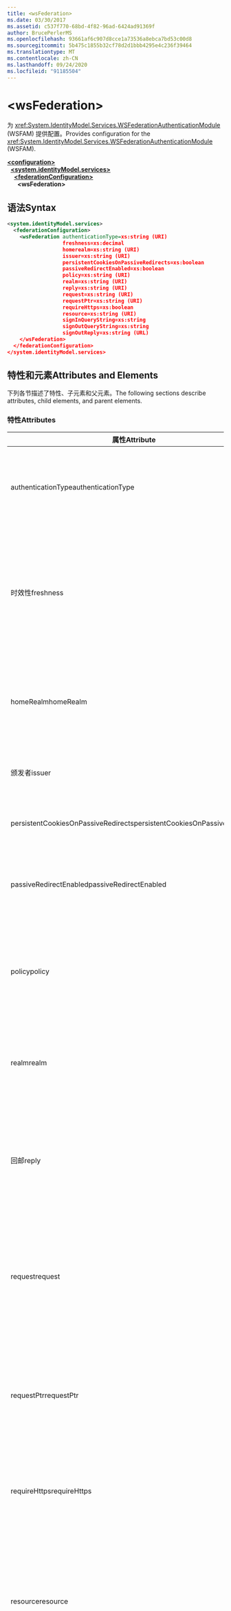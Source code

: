 ```yaml
---
title: <wsFederation>
ms.date: 03/30/2017
ms.assetid: c537f770-68bd-4f82-96ad-6424ad91369f
author: BrucePerlerMS
ms.openlocfilehash: 93661af6c907d8cce1a73536a8ebca7bd53c00d8
ms.sourcegitcommit: 5b475c1855b32cf78d2d1bbb4295e4c236f39464
ms.translationtype: MT
ms.contentlocale: zh-CN
ms.lasthandoff: 09/24/2020
ms.locfileid: "91185504"
---
```

# \<wsFederation>

<span data-ttu-id="9a005-101">为 <xref:System.IdentityModel.Services.WSFederationAuthenticationModule> (WSFAM) 提供配置。</span><span class="sxs-lookup"><span data-stu-id="9a005-101">Provides configuration for the <xref:System.IdentityModel.Services.WSFederationAuthenticationModule> (WSFAM).</span></span>  
  
[**\<configuration>**](../configuration-element.md)\
&nbsp;&nbsp;[**\<system.identityModel.services>**](system-identitymodel-services.md)\
&nbsp;&nbsp;&nbsp;&nbsp;[**\<federationConfiguration>**](federationconfiguration.md)\
&nbsp;&nbsp;&nbsp;&nbsp;&nbsp;&nbsp;**\<wsFederation>**  
  
## <a name="syntax"></a><span data-ttu-id="9a005-102">语法</span><span class="sxs-lookup"><span data-stu-id="9a005-102">Syntax</span></span>  
  
```xml
<system.identityModel.services>  
  <federationConfiguration>  
    <wsFederation authenticationType=xs:string (URI)  
                  freshness=xs:decimal  
                  homerealm=xs:string (URI)  
                  issuer=xs:string (URI)  
                  persistentCookiesOnPassiveRedirects=xs:boolean  
                  passiveRedirectEnabled=xs:boolean  
                  policy=xs:string (URI)  
                  realm=xs:string (URI)  
                  reply=xs:string (URI)  
                  request=xs:string (URI)  
                  requestPtr=xs:string (URI)  
                  requireHttps=xs:boolean  
                  resource=xs:string (URI)  
                  signInQueryString=xs:string  
                  signOutQueryString=xs:string  
                  signOutReply=xs:string (URL)  
    </wsFederation>  
  </federationConfiguration>  
</system.identityModel.services>  
```  
  
## <a name="attributes-and-elements"></a><span data-ttu-id="9a005-103">特性和元素</span><span class="sxs-lookup"><span data-stu-id="9a005-103">Attributes and Elements</span></span>  

 <span data-ttu-id="9a005-104">下列各节描述了特性、子元素和父元素。</span><span class="sxs-lookup"><span data-stu-id="9a005-104">The following sections describe attributes, child elements, and parent elements.</span></span>  
  
### <a name="attributes"></a><span data-ttu-id="9a005-105">特性</span><span class="sxs-lookup"><span data-stu-id="9a005-105">Attributes</span></span>  
  
|<span data-ttu-id="9a005-106">属性</span><span class="sxs-lookup"><span data-stu-id="9a005-106">Attribute</span></span>|<span data-ttu-id="9a005-107">描述</span><span class="sxs-lookup"><span data-stu-id="9a005-107">Description</span></span>|  
|---------------|-----------------|  
|<span data-ttu-id="9a005-108">authenticationType</span><span class="sxs-lookup"><span data-stu-id="9a005-108">authenticationType</span></span>|<span data-ttu-id="9a005-109">一个认证类型的 URI。</span><span class="sxs-lookup"><span data-stu-id="9a005-109">A URI that specifies the authentication type.</span></span> <span data-ttu-id="9a005-110">设置 WS-FEDERATION 登录请求 wauth 参数。</span><span class="sxs-lookup"><span data-stu-id="9a005-110">Sets the WS-Federation sign-in request wauth parameter.</span></span> <span data-ttu-id="9a005-111">可选。</span><span class="sxs-lookup"><span data-stu-id="9a005-111">Optional.</span></span> <span data-ttu-id="9a005-112">默认值为空字符串，指定在请求中不包含 wauth 参数。</span><span class="sxs-lookup"><span data-stu-id="9a005-112">The default is an empty string, which specifies that the wauth parameter is not included in the request.</span></span>|  
|<span data-ttu-id="9a005-113">时效性</span><span class="sxs-lookup"><span data-stu-id="9a005-113">freshness</span></span>|<span data-ttu-id="9a005-114">身份验证请求所需的最大生存期（以分钟为单位）。</span><span class="sxs-lookup"><span data-stu-id="9a005-114">The desired maximum age of authentication requests, in minutes.</span></span> <span data-ttu-id="9a005-115">设置 WS-Federation 登录请求 wfresh 参数。</span><span class="sxs-lookup"><span data-stu-id="9a005-115">Sets the WS-Federation sign-in request wfresh parameter.</span></span> <span data-ttu-id="9a005-116">可选。</span><span class="sxs-lookup"><span data-stu-id="9a005-116">Optional.</span></span> <span data-ttu-id="9a005-117">默认值为零。</span><span class="sxs-lookup"><span data-stu-id="9a005-117">The default is zero.</span></span> <span data-ttu-id="9a005-118">可选。</span><span class="sxs-lookup"><span data-stu-id="9a005-118">Optional.</span></span> <span data-ttu-id="9a005-119">**警告：**  在 .NET Framework 4.5 的下一版本中，该 `freshness` 属性的类型为 `xs:string` ，其默认值将为 `null` 。</span><span class="sxs-lookup"><span data-stu-id="9a005-119">**Warning:**  In the next release of .NET Framework 4.5, the `freshness` attribute will be of type `xs:string` and its default value will be `null`.</span></span>|  
|<span data-ttu-id="9a005-120">homeRealm</span><span class="sxs-lookup"><span data-stu-id="9a005-120">homeRealm</span></span>|<span data-ttu-id="9a005-121">标识提供程序的主领域 (IdP) 用于身份验证。</span><span class="sxs-lookup"><span data-stu-id="9a005-121">The home realm of the identity provider (IdP) to use for authentication.</span></span> <span data-ttu-id="9a005-122">设置 WS-Federation 登录请求 whr 参数。</span><span class="sxs-lookup"><span data-stu-id="9a005-122">Sets the WS-Federation sign-in request whr parameter.</span></span> <span data-ttu-id="9a005-123">可选。</span><span class="sxs-lookup"><span data-stu-id="9a005-123">Optional.</span></span> <span data-ttu-id="9a005-124">默认值为空字符串，该字符串指定在请求中不包含瓦时参数。</span><span class="sxs-lookup"><span data-stu-id="9a005-124">The default is an empty string, which specifies that the whr parameter is not included in the request.</span></span>|  
|<span data-ttu-id="9a005-125">颁发者</span><span class="sxs-lookup"><span data-stu-id="9a005-125">issuer</span></span>|<span data-ttu-id="9a005-126">预期令牌颁发者的 URI。</span><span class="sxs-lookup"><span data-stu-id="9a005-126">The URI of the intended token issuer.</span></span> <span data-ttu-id="9a005-127">设置 WS 联合身份验证登录请求和需要的注销请求的基 URL。</span><span class="sxs-lookup"><span data-stu-id="9a005-127">Sets the base URL of WS-Federation sign-in requests and sign-out requests Required.</span></span>|  
|<span data-ttu-id="9a005-128">persistentCookiesOnPassiveRedirects</span><span class="sxs-lookup"><span data-stu-id="9a005-128">persistentCookiesOnPassiveRedirects</span></span>|<span data-ttu-id="9a005-129">指定是否在身份验证时发出永久性 cookie。</span><span class="sxs-lookup"><span data-stu-id="9a005-129">Specifies whether persistent cookies are issued on authentication.</span></span> <span data-ttu-id="9a005-130">可选。</span><span class="sxs-lookup"><span data-stu-id="9a005-130">Optional.</span></span> <span data-ttu-id="9a005-131">默认值为 "false"，则不颁发 cookie。</span><span class="sxs-lookup"><span data-stu-id="9a005-131">The default is "false", cookies are not issued.</span></span>|  
|<span data-ttu-id="9a005-132">passiveRedirectEnabled</span><span class="sxs-lookup"><span data-stu-id="9a005-132">passiveRedirectEnabled</span></span>|<span data-ttu-id="9a005-133">指定是否启用 WSFAM 以将未经授权的请求自动重定向到 STS。</span><span class="sxs-lookup"><span data-stu-id="9a005-133">Specifies whether the WSFAM is enabled to automatically redirect unauthorized requests to an STS.</span></span> <span data-ttu-id="9a005-134">可选。</span><span class="sxs-lookup"><span data-stu-id="9a005-134">Optional.</span></span> <span data-ttu-id="9a005-135">默认值为 "true"，将自动重定向未经授权的请求。</span><span class="sxs-lookup"><span data-stu-id="9a005-135">The default is "true", unauthorized requests are automatically redirected.</span></span>|  
|<span data-ttu-id="9a005-136">policy</span><span class="sxs-lookup"><span data-stu-id="9a005-136">policy</span></span>|<span data-ttu-id="9a005-137">一个 URL，它指定用于登录请求的相关策略的位置。</span><span class="sxs-lookup"><span data-stu-id="9a005-137">A URL that specifies the location of the relevant policy to use on sign-in requests.</span></span> <span data-ttu-id="9a005-138">默认值为一个空字符串。</span><span class="sxs-lookup"><span data-stu-id="9a005-138">The default is an empty string.</span></span> <span data-ttu-id="9a005-139">设置 WS-Federation 登录请求 wp 参数。</span><span class="sxs-lookup"><span data-stu-id="9a005-139">Sets the WS-Federation sign-in request wp parameter.</span></span> <span data-ttu-id="9a005-140">可选。</span><span class="sxs-lookup"><span data-stu-id="9a005-140">Optional.</span></span> <span data-ttu-id="9a005-141">默认值为空字符串，指定在请求中不包含 wp 参数。</span><span class="sxs-lookup"><span data-stu-id="9a005-141">The default is an empty string, which specifies that the wp parameter is not included in the request.</span></span>|  
|<span data-ttu-id="9a005-142">realm</span><span class="sxs-lookup"><span data-stu-id="9a005-142">realm</span></span>|<span data-ttu-id="9a005-143">请求领域的 URI。</span><span class="sxs-lookup"><span data-stu-id="9a005-143">The URI of the requesting realm.</span></span> <span data-ttu-id="9a005-144"> (一个 URI，用于标识 (RP) 到 security token service (STS) 的信赖方。 ) 设置请求 wtrealm WS 联合身份验证登录请求参数。</span><span class="sxs-lookup"><span data-stu-id="9a005-144">(A URI that identifies the relying party (RP) to the security token service (STS).) Sets the request wtrealm WS-Federation sign-in request parameter.</span></span> <span data-ttu-id="9a005-145">必需。</span><span class="sxs-lookup"><span data-stu-id="9a005-145">Required.</span></span>|  
|<span data-ttu-id="9a005-146">回邮</span><span class="sxs-lookup"><span data-stu-id="9a005-146">reply</span></span>|<span data-ttu-id="9a005-147">标识依赖方 (RP) 应用程序的地址的 URL 要接受来自安全标志服务 (STS) 的回复。</span><span class="sxs-lookup"><span data-stu-id="9a005-147">A URL that identifies the address at which the relying party (RP) application would like to receive replies from the Security Token Service (STS).</span></span> <span data-ttu-id="9a005-148">设置 WS-FEDERATION 登录请求 wreply 参数。</span><span class="sxs-lookup"><span data-stu-id="9a005-148">Sets the WS-Federation sign-in request wreply parameter.</span></span> <span data-ttu-id="9a005-149">可选。</span><span class="sxs-lookup"><span data-stu-id="9a005-149">Optional.</span></span> <span data-ttu-id="9a005-150">默认值为空字符串，指定在请求中不包含 wreply 参数。</span><span class="sxs-lookup"><span data-stu-id="9a005-150">The default is an empty string, which specifies that the wreply parameter is not included in the request.</span></span>|  
|<span data-ttu-id="9a005-151">request</span><span class="sxs-lookup"><span data-stu-id="9a005-151">request</span></span>|<span data-ttu-id="9a005-152">令牌颁发请求。</span><span class="sxs-lookup"><span data-stu-id="9a005-152">The token issuance request.</span></span> <span data-ttu-id="9a005-153">设置 WS-Federation 登录请求 wreq 参数。</span><span class="sxs-lookup"><span data-stu-id="9a005-153">Sets the WS-Federation sign-in request wreq parameter.</span></span> <span data-ttu-id="9a005-154">可选。</span><span class="sxs-lookup"><span data-stu-id="9a005-154">Optional.</span></span> <span data-ttu-id="9a005-155">默认值为空字符串，指定在请求中不包含 wreq 参数。</span><span class="sxs-lookup"><span data-stu-id="9a005-155">The default is an empty string, which specifies that the wreq parameter is not included in the request.</span></span> <span data-ttu-id="9a005-156">如果未在请求中包括 wreq 或 wreqptr 参数，则表示 STS 知道要颁发的令牌类型。</span><span class="sxs-lookup"><span data-stu-id="9a005-156">Not including the wreq or the wreqptr parameter in the request implies that the STS knows what kind of token to issue.</span></span>|  
|<span data-ttu-id="9a005-157">requestPtr</span><span class="sxs-lookup"><span data-stu-id="9a005-157">requestPtr</span></span>|<span data-ttu-id="9a005-158">一个指定令牌颁发请求位置的 URI。</span><span class="sxs-lookup"><span data-stu-id="9a005-158">A URL that specifies the location of the token issuance request.</span></span> <span data-ttu-id="9a005-159">设置 request wreqptr 参数。</span><span class="sxs-lookup"><span data-stu-id="9a005-159">Sets the request wreqptr parameter.</span></span> <span data-ttu-id="9a005-160">可选。</span><span class="sxs-lookup"><span data-stu-id="9a005-160">Optional.</span></span> <span data-ttu-id="9a005-161">默认值为空字符串，指定在请求中不包含 wreqptr 参数。</span><span class="sxs-lookup"><span data-stu-id="9a005-161">The default is an empty string, which specifies that the wreqptr parameter is not included in the request.</span></span> <span data-ttu-id="9a005-162">如果未在请求中包括 wreq 或 wreqptr 参数，则表示 STS 知道要颁发的令牌类型。</span><span class="sxs-lookup"><span data-stu-id="9a005-162">Not including the wreq or the wreqptr parameter in the request implies that the STS knows what kind of token to issue.</span></span>|  
|<span data-ttu-id="9a005-163">requireHttps</span><span class="sxs-lookup"><span data-stu-id="9a005-163">requireHttps</span></span>|<span data-ttu-id="9a005-164">指定与 security token service (STS) 的通信是否必须使用 HTTPS 协议。</span><span class="sxs-lookup"><span data-stu-id="9a005-164">Specifies whether communication with the security token service (STS) must use HTTPS protocol.</span></span> <span data-ttu-id="9a005-165">可选。</span><span class="sxs-lookup"><span data-stu-id="9a005-165">Optional.</span></span> <span data-ttu-id="9a005-166">默认值为 "true"，则必须使用 HTTPS。</span><span class="sxs-lookup"><span data-stu-id="9a005-166">The default is "true", HTTPS must be used.</span></span>|  
|<span data-ttu-id="9a005-167">resource</span><span class="sxs-lookup"><span data-stu-id="9a005-167">resource</span></span>|<span data-ttu-id="9a005-168">标识访问的资源、依赖方 (RP)和对安全标志服务 (STS) 的 URI。</span><span class="sxs-lookup"><span data-stu-id="9a005-168">A URI that identifies the resource being accessed, the relying party (RP), to the to the security token service (STS).</span></span> <span data-ttu-id="9a005-169">可选。</span><span class="sxs-lookup"><span data-stu-id="9a005-169">Optional.</span></span> <span data-ttu-id="9a005-170">设置 WS-FEDERATION 登录请求 wres 参数。</span><span class="sxs-lookup"><span data-stu-id="9a005-170">Sets the WS-Federation sign-in request wres parameter.</span></span> <span data-ttu-id="9a005-171">可选。</span><span class="sxs-lookup"><span data-stu-id="9a005-171">Optional.</span></span> <span data-ttu-id="9a005-172">默认值为空字符串，指定在请求中不包含 wres 参数。</span><span class="sxs-lookup"><span data-stu-id="9a005-172">The default is an empty string, which specifies that the wres parameter is not included in the request.</span></span> <span data-ttu-id="9a005-173">**注意：**  wres 是一个旧参数。</span><span class="sxs-lookup"><span data-stu-id="9a005-173">**Note:**  wres is a legacy parameter.</span></span> <span data-ttu-id="9a005-174">指定 `realm` 要改用 wtrealm 参数的属性。</span><span class="sxs-lookup"><span data-stu-id="9a005-174">Specify the `realm` attribute to use the wtrealm parameter instead.</span></span>|  
|<span data-ttu-id="9a005-175">signInQueryString</span><span class="sxs-lookup"><span data-stu-id="9a005-175">signInQueryString</span></span>|<span data-ttu-id="9a005-176">提供一个扩展点，用于在 WS 联合身份验证登录请求 URL 中指定应用程序定义的查询参数。</span><span class="sxs-lookup"><span data-stu-id="9a005-176">Provides an extensibility point to specify application defined query parameters in the WS-Federation sign-in request URL.</span></span> <span data-ttu-id="9a005-177">可选。</span><span class="sxs-lookup"><span data-stu-id="9a005-177">Optional.</span></span> <span data-ttu-id="9a005-178">默认值为空字符串，指定在请求中不应包含其他参数。</span><span class="sxs-lookup"><span data-stu-id="9a005-178">The default is an empty string, which specifies that no additional parameters should be included in the request.</span></span> <span data-ttu-id="9a005-179">使用以下格式将参数指定为查询字符串片段： `"param1=value1&param2=value2&param3=value3"` 等。</span><span class="sxs-lookup"><span data-stu-id="9a005-179">The parameters are specified as a query string fragment using the following form: `"param1=value1&param2=value2&param3=value3"` and so on.</span></span> <span data-ttu-id="9a005-180">**注意：**  在配置文件中，查询字符串中的 "&" 字符必须使用其实体引用来指定 `&` 。</span><span class="sxs-lookup"><span data-stu-id="9a005-180">**Note:**  In a configuration file the ‘&" character in the query string must be specified using its entity reference, `&`.</span></span>|  
|<span data-ttu-id="9a005-181">signOutQueryString</span><span class="sxs-lookup"><span data-stu-id="9a005-181">signOutQueryString</span></span>|<span data-ttu-id="9a005-182">提供一个扩展点，用于在 WS 联合身份验证登录请求 URL 中指定应用程序定义的查询参数。</span><span class="sxs-lookup"><span data-stu-id="9a005-182">Provides an extensibility point to specify application defined query parameters in the WS-Federation sign-in request URL.</span></span> <span data-ttu-id="9a005-183">可选。</span><span class="sxs-lookup"><span data-stu-id="9a005-183">Optional.</span></span> <span data-ttu-id="9a005-184">默认值为空字符串，指定在请求中不应包含其他参数。</span><span class="sxs-lookup"><span data-stu-id="9a005-184">The default is an empty string, which specifies that no additional parameters should be included in the request.</span></span> <span data-ttu-id="9a005-185">使用以下格式将参数指定为查询字符串片段： `"param1=value1&param2=value2&param3=value3"` 等。</span><span class="sxs-lookup"><span data-stu-id="9a005-185">The parameters are specified as a query string fragment using the following form: `"param1=value1&param2=value2&param3=value3"` and so on.</span></span> <span data-ttu-id="9a005-186">**注意：**  在配置文件中，查询字符串中的 "&" 字符必须使用其实体引用来指定 `&` 。</span><span class="sxs-lookup"><span data-stu-id="9a005-186">**Note:**  In a configuration file the ‘&" character in the query string must be specified using its entity reference, `&`.</span></span>|  
|<span data-ttu-id="9a005-187">signOutReply</span><span class="sxs-lookup"><span data-stu-id="9a005-187">signOutReply</span></span>|<span data-ttu-id="9a005-188">指定在通过 WS 联合身份验证协议进行被动注销过程中，security token service (STS) 的客户端应重定向到的 URL。</span><span class="sxs-lookup"><span data-stu-id="9a005-188">Specifies the URL to which the client should be redirected by the security token service (STS) during passive sign-out through the WS-Federation protocol.</span></span> <span data-ttu-id="9a005-189">设置 WS 联合身份验证注销请求上的 wreply 参数。</span><span class="sxs-lookup"><span data-stu-id="9a005-189">Sets the wreply parameter on a WS-Federation sign-out request.</span></span> <span data-ttu-id="9a005-190">可选。</span><span class="sxs-lookup"><span data-stu-id="9a005-190">Optional.</span></span> <span data-ttu-id="9a005-191">默认值为空字符串，指定在请求中不应包含其他参数。</span><span class="sxs-lookup"><span data-stu-id="9a005-191">The default is an empty string, which specifies that no additional parameters should be included in the request.</span></span>|  
  
### <a name="child-elements"></a><span data-ttu-id="9a005-192">子元素</span><span class="sxs-lookup"><span data-stu-id="9a005-192">Child Elements</span></span>  

 <span data-ttu-id="9a005-193">无</span><span class="sxs-lookup"><span data-stu-id="9a005-193">None</span></span>  
  
### <a name="parent-elements"></a><span data-ttu-id="9a005-194">父元素</span><span class="sxs-lookup"><span data-stu-id="9a005-194">Parent Elements</span></span>  
  
|<span data-ttu-id="9a005-195">元素</span><span class="sxs-lookup"><span data-stu-id="9a005-195">Element</span></span>|<span data-ttu-id="9a005-196">描述</span><span class="sxs-lookup"><span data-stu-id="9a005-196">Description</span></span>|  
|-------------|-----------------|  
|[\<federationConfiguration>](federationconfiguration.md)|<span data-ttu-id="9a005-197">包含配置 <xref:System.IdentityModel.Services.WSFederationAuthenticationModule> (WSFAM) 和 <xref:System.IdentityModel.Services.SessionAuthenticationModule> (SAM) 的设置。</span><span class="sxs-lookup"><span data-stu-id="9a005-197">Contains the settings that configure the <xref:System.IdentityModel.Services.WSFederationAuthenticationModule> (WSFAM) and the <xref:System.IdentityModel.Services.SessionAuthenticationModule> (SAM).</span></span>|  
  
## <a name="remarks"></a><span data-ttu-id="9a005-198">备注</span><span class="sxs-lookup"><span data-stu-id="9a005-198">Remarks</span></span>  

 <span data-ttu-id="9a005-199">您可以使用 `<wsFederation>` 元素来配置 WSFAM 的默认 WS 联合身份验证参数设置和默认行为。</span><span class="sxs-lookup"><span data-stu-id="9a005-199">You can use the `<wsFederation>` element to configure default WS-Federation parameter settings and default behavior for the WSFAM.</span></span> <span data-ttu-id="9a005-200">在元素下定义的 WS 联合身份验证参数设置 `<wsFederation>` 由 <xref:System.IdentityModel.Services.WSFederationAuthenticationModule> 类公开。</span><span class="sxs-lookup"><span data-stu-id="9a005-200">WS-Federation parameter settings defined under the `<wsFederation>` element set equivalent properties exposed by the <xref:System.IdentityModel.Services.WSFederationAuthenticationModule> class.</span></span> <span data-ttu-id="9a005-201">这些属性对于 WSFAM 发出的每个请求都是相同的。</span><span class="sxs-lookup"><span data-stu-id="9a005-201">These properties remain the same for every request issued by the WSFAM.</span></span> <span data-ttu-id="9a005-202">通过为 WSFAM 公开的事件添加事件处理程序，可以在请求处理过程中动态更改 WS 联合身份验证参数;例如， <xref:System.IdentityModel.Services.WSFederationAuthenticationModule.RedirectingToIdentityProvider> 事件。</span><span class="sxs-lookup"><span data-stu-id="9a005-202">You can change the WS-Federation parameters dynamically during request processing by adding event handlers for the events exposed by WSFAM; for example, the <xref:System.IdentityModel.Services.WSFederationAuthenticationModule.RedirectingToIdentityProvider> event.</span></span> <span data-ttu-id="9a005-203">有关详细信息，请参阅类的文档 <xref:System.IdentityModel.Services.WSFederationAuthenticationModule> 。</span><span class="sxs-lookup"><span data-stu-id="9a005-203">For more information, see the documentation for the <xref:System.IdentityModel.Services.WSFederationAuthenticationModule> class.</span></span>  
  
 <span data-ttu-id="9a005-204">`<wsFederation>`元素由 <xref:System.IdentityModel.Services.Configuration.WSFederationElement> 类表示。</span><span class="sxs-lookup"><span data-stu-id="9a005-204">The `<wsFederation>` element is represented by the <xref:System.IdentityModel.Services.Configuration.WSFederationElement> class.</span></span> <span data-ttu-id="9a005-205">配置对象本身由 <xref:System.IdentityModel.Services.Configuration.WsFederationConfiguration> 类表示。</span><span class="sxs-lookup"><span data-stu-id="9a005-205">The configuration object itself is represented by the <xref:System.IdentityModel.Services.Configuration.WsFederationConfiguration> class.</span></span> <span data-ttu-id="9a005-206">单个 <xref:System.IdentityModel.Services.Configuration.WsFederationConfiguration> 实例是在 <xref:System.IdentityModel.Services.Configuration.FederationConfiguration> 通过属性访问的对象上设置的，为 <xref:System.IdentityModel.Services.FederatedAuthentication.FederationConfiguration%2A?displayProperty=nameWithType> WSFAM 提供配置。</span><span class="sxs-lookup"><span data-stu-id="9a005-206">A single <xref:System.IdentityModel.Services.Configuration.WsFederationConfiguration> instance is set on the <xref:System.IdentityModel.Services.Configuration.FederationConfiguration> object that is accessed through the <xref:System.IdentityModel.Services.FederatedAuthentication.FederationConfiguration%2A?displayProperty=nameWithType> property and provides configuration for the WSFAM.</span></span>  
  
## <a name="example"></a><span data-ttu-id="9a005-207">示例</span><span class="sxs-lookup"><span data-stu-id="9a005-207">Example</span></span>  

 <span data-ttu-id="9a005-208">下面的 XML 显示了一个 `<wsFederation>` 元素，该元素指定 WSFAM 的设置。</span><span class="sxs-lookup"><span data-stu-id="9a005-208">The following XML shows a `<wsFederation>` element that specifies settings for the WSFAM.</span></span>  
  
> [!WARNING]
> <span data-ttu-id="9a005-209">在此示例中，WSFAM 不需要使用 HTTPS。</span><span class="sxs-lookup"><span data-stu-id="9a005-209">In this example, the WSFAM is not required to use HTTPS.</span></span> <span data-ttu-id="9a005-210">这是因为 `requireHttps` `<wsFederation>` 已设置了元素的属性 `false` 。</span><span class="sxs-lookup"><span data-stu-id="9a005-210">This is because the `requireHttps` attribute on the `<wsFederation>` element is set `false`.</span></span> <span data-ttu-id="9a005-211">对于大多数生产环境，不建议使用此设置，因为这可能会带来安全风险。</span><span class="sxs-lookup"><span data-stu-id="9a005-211">This setting is not recommended for most production environments as it may present a security risk.</span></span>  
  
```xml
<wsFederation passiveRedirectEnabled="true"
              issuer="http://localhost:15839/wsFederationSTS/Issue"
              realm="http://localhost:50969/"
              reply="http://localhost:50969/"
              requireHttps="false"
              signOutReply="http://localhost:50969/SignedOutPage.html"
              signOutQueryString="Param1=value2&Param2=value2"
              persistentCookiesOnPassiveRedirects="true" />
```  
  
## <a name="see-also"></a><span data-ttu-id="9a005-212">请参阅</span><span class="sxs-lookup"><span data-stu-id="9a005-212">See also</span></span>

- <xref:System.IdentityModel.Services.WSFederationAuthenticationModule>
- <xref:System.IdentityModel.Services.FederatedAuthentication.FederationConfiguration%2A?displayProperty=nameWithType>
